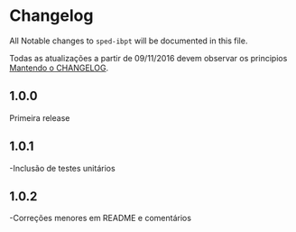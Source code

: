 # Changelog

All Notable changes to `sped-ibpt` will be documented in this file.

Todas as atualizações a partir de 09/11/2016 devem observar os principios [Mantendo o CHANGELOG](http://keepachangelog.com/).

## 1.0.0 
Primeira release

## 1.0.1
-Inclusão de testes unitários

## 1.0.2
-Correções menores em README e comentários